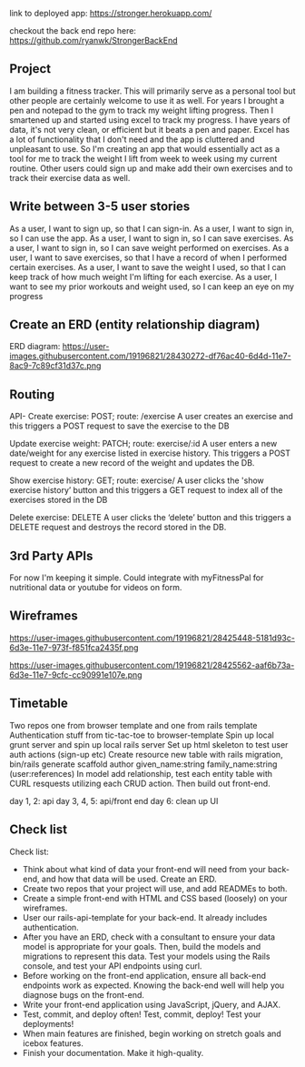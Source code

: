 link to deployed app: https://stronger.herokuapp.com/

checkout the back end repo here: https://github.com/ryanwk/StrongerBackEnd

## Project

I am building a fitness tracker. This will primarily serve as a personal
tool but other people are certainly welcome to use it as well. For years
I brought a pen and notepad to the gym to track my weight lifting progress.
Then I smartened up and started using excel to track my progress.
I have years of data, it's not very clean, or efficient but it beats a pen and paper. Excel has a lot of functionality that I don't need and the app is cluttered and unpleasant to use.
So I'm creating an app that would essentially act
as a tool for me to track the weight I lift from week to week using my current
routine. Other users could sign up and make add their own exercises and to track their exercise data as well.

## Write between 3-5 user stories
As a user, I want to sign up, so that I can sign-in.
As a user, I want to sign in, so I can use the app.
As a user, I want to sign in, so I can save exercises.
As a user, I want to sign in, so I can save weight performed on exercises.
As a user, I want to save exercises, so that I have a record of when I performed certain exercises.
As a user, I want to save the weight I used, so that I can keep track of how much weight I'm lifting for each exercise.
As a user, I want to see my prior workouts and weight used, so I can keep an eye on my progress

## Create an ERD (entity relationship diagram)
ERD diagram:
https://user-images.githubusercontent.com/19196821/28430272-df76ac40-6d4d-11e7-8ac9-7c89cf31d37c.png


## Routing
API-
Create exercise: POST; route: /exercise
A user creates an exercise and this triggers a POST request to save the exercise to the DB

Update exercise weight: PATCH; route: exercise/:id
A user enters a new date/weight for any exercise listed in exercise history. This triggers a POST request to create a new record of the weight and updates the DB.

Show exercise history: GET; route: exercise/
A user clicks the 'show exercise history’ button and this triggers a GET request to index all of the exercises stored in the DB

Delete exercise: DELETE
A user clicks the ‘delete’ button and this triggers a DELETE request and destroys the record stored in the DB.


## 3rd Party APIs

For now I'm keeping it simple. Could integrate with myFitnessPal for nutritional data or youtube for videos on form.

## Wireframes
https://user-images.githubusercontent.com/19196821/28425448-5181d93c-6d3e-11e7-973f-f851fca2435f.png

https://user-images.githubusercontent.com/19196821/28425562-aaf6b73a-6d3e-11e7-9cfc-cc90991e107e.png

## Timetable

Two repos one from browser template and one from rails template
Authentication stuff from tic-tac-toe to browser-template
Spin up local grunt server and spin up local rails server
Set up html skeleton to test user auth actions (sign-up etc)
Create resource new table with rails migration, bin/rails generate scaffold author given_name:string family_name:string (user:references)
In model add relationship, test each entity table with CURL resquests utilizing each CRUD
action. Then build out front-end.

day 1, 2: api
day 3, 4, 5: api/front end
day 6: clean up UI

## Check list
Check list:
*  Think about what kind of data your front-end will need from your back-end, and how that data will be used. Create an ERD.
*  Create two repos that your project will use, and add READMEs to both.
*  Create a simple front-end with HTML and CSS based (loosely) on your wireframes.
*  User our rails-api-template for your back-end. It already includes authentication.
*  After you have an ERD, check with a consultant to ensure your data model is appropriate for your goals. Then, build the models and migrations to represent this data. Test your models using the Rails console, and test your API endpoints using curl.
*  Before working on the front-end application, ensure all back-end endpoints work as expected. Knowing the back-end well will help you diagnose bugs on the front-end.
*  Write your front-end application using JavaScript, jQuery, and AJAX.
*  Test, commit, and deploy often! Test, commit, deploy! Test your deployments!
*  When main features are finished, begin working on stretch goals and icebox features.
*  Finish your documentation. Make it high-quality.
